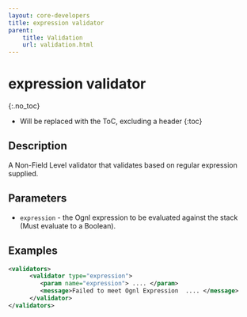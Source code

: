 ```yaml
---
layout: core-developers
title: expression validator
parent:
    title: Validation
    url: validation.html
---
```


# expression validator
{:.no_toc}

* Will be replaced with the ToC, excluding a header
{:toc}

## Description

A Non-Field Level validator that validates based on regular expression supplied.

## Parameters

- `expression` - the Ognl expression to be evaluated against the stack (Must evaluate to a Boolean).

## Examples

```xml
<validators>
      <validator type="expression">
         <param name="expression"> .... </param>
         <message>Failed to meet Ognl Expression  .... </message>
      </validator>
</validators>
```
